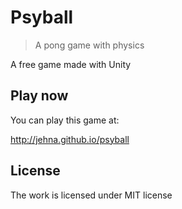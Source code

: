 # Psyball
> A pong game with physics

A free game made with Unity

## Play now

You can play this game at:

http://jehna.github.io/psyball

## License
The work is licensed under MIT license
